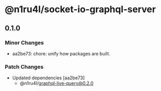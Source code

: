 # @n1ru4l/socket-io-graphql-server

## 0.1.0
### Minor Changes

- aa2be73: chore: unify how packages are built.

### Patch Changes

- Updated dependencies [aa2be73]
  - @n1ru4l/graphql-live-query@0.2.0
